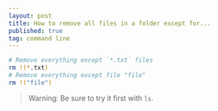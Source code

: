 ```yaml
---
layout: post
title: How to remove all files in a folder except for...
published: true
tag: command line
---
```


```bash
# Remove everything except `*.txt` files
rm !(*.txt)
# Remove everything except file "file"
rm !("file")
```

> Warning: Be sure to try it first with `ls`.

